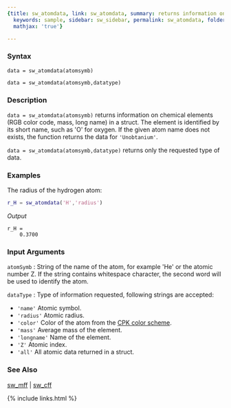 ```yaml
---
{title: sw_atomdata, link: sw_atomdata, summary: returns information on chemical elements,
  keywords: sample, sidebar: sw_sidebar, permalink: sw_atomdata, folder: swfiles,
  mathjax: 'true'}

---
```

  
### Syntax
  
`data = sw_atomdata(atomsymb)`
  
`data = sw_atomdata(atomsymb,datatype)`
 
### Description
  
`data = sw_atomdata(atomsymb)` returns information on chemical elements
(RGB color code, mass, long name) in a struct. The element is identified
by its short name, such as 'O' for oxygen. If the given atom name does
not exists, the function returns the data for `'Unobtanium'`.
  
`data = sw_atomdata(atomsymb,datatype)` returns only the requested type
of data.
 
### Examples
 
The radius of the hydrogen atom:
```matlab
r_H = sw_atomdata('H','radius')
```
*Output*
```
r_H =
    0.3700
```
 
  
### Input Arguments
  
`atomSymb`
: String of the name of the atom, for example 'He' or the atomic
  number Z. If the string contains whitespace character, the
  second word will be used to identify the atom.
  
`dataType`
: Type of information requested, following strings are accepted:
  * `'name'`        Atomic symbol.
  * `'radius'`      Atomic radius.
  * `'color'`       Color of the atom from the [CPK color scheme](https://en.wikipedia.org/wiki/CPK_coloring).
  * `'mass'`        Average mass of the element.
  * `'longname'`    Name of the element.
  * `'Z'`           Atomic index.
  * `'all'`         All atomic data returned in a struct.
  
### See Also
  
[sw_mff](sw_mff) \| [sw_cff](sw_cff)
 

{% include links.html %}
